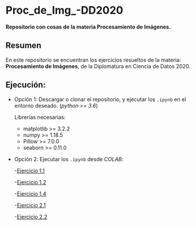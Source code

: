 # Proc_de_Img_-DD2020

**Repositorio con cosas de la materia Procesamiento de Imágenes.**

## Resumen
En este repositorio se encuentran los ejercicios resueltos de la materia: **Procesamiento de Imágenes**, 
de la Diplomatura en Ciencia de Datos 2020.


## Ejecución:

- Opción 1: Descargar o clonar el repositorio, y ejecutar los ``.ipynb`` en el entorno deseado. (_python >= 3.6_)

    Librerías necesarias:
    
    - matplotlib >= 3.2.2
    - numpy      >= 1.18.5
    - Pillow     >= 7.0.0
    - seaborn    >= 0.11.0

- Opción 2: Ejecutar los ``.ipynb`` desde *COLAB*:

    -[Ejercicio 1.1](https://colab.research.google.com/github/Gianuzzi/Proc_de_Img_-DD2020/blob/main/Ejercicio1.1.ipynb)
    
    -[Ejercicio 1.2](https://colab.research.google.com/github/Gianuzzi/Proc_de_Img_-DD2020/blob/main/Ejercicio1.2.ipynb)
    
    -[Ejercicio 1.4](https://colab.research.google.com/github/Gianuzzi/Proc_de_Img_-DD2020/blob/main/Ejercicio1.4.ipynb)
    
    -[Ejercicio 2.1](https://colab.research.google.com/github/Gianuzzi/Proc_de_Img_-DD2020/blob/main/Ejercicio2.1.ipynb)

    -[Ejercicio 2.2](https://colab.research.google.com/github/Gianuzzi/Proc_de_Img_-DD2020/blob/main/Ejercicio2.2.ipynb)
